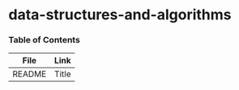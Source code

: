 # data-structures-and-algorithms


### Table of Contents
| File      | Link  |
|-----------|-------|
| README    | Title |
